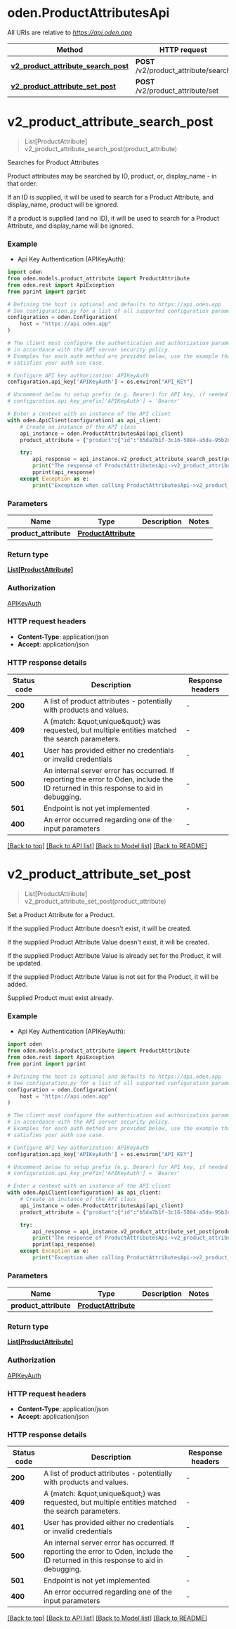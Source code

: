 # oden.ProductAttributesApi

All URIs are relative to *https://api.oden.app*

Method | HTTP request | Description
------------- | ------------- | -------------
[**v2_product_attribute_search_post**](ProductAttributesApi.md#v2_product_attribute_search_post) | **POST** /v2/product_attribute/search | 
[**v2_product_attribute_set_post**](ProductAttributesApi.md#v2_product_attribute_set_post) | **POST** /v2/product_attribute/set | 


# **v2_product_attribute_search_post**
> List[ProductAttribute] v2_product_attribute_search_post(product_attribute)

Searches for Product Attributes

Product attributes may be searched by ID, product, or, display_name - in that order.

If an ID is supplied, it will be used to search for a Product Attribute, and display_name, product will be ignored.

If a product is supplied (and no ID), it will be used to search for a Product Attribute, and display_name will be ignored.


### Example

* Api Key Authentication (APIKeyAuth):

```python
import oden
from oden.models.product_attribute import ProductAttribute
from oden.rest import ApiException
from pprint import pprint

# Defining the host is optional and defaults to https://api.oden.app
# See configuration.py for a list of all supported configuration parameters.
configuration = oden.Configuration(
    host = "https://api.oden.app"
)

# The client must configure the authentication and authorization parameters
# in accordance with the API server security policy.
# Examples for each auth method are provided below, use the example that
# satisfies your auth use case.

# Configure API key authorization: APIKeyAuth
configuration.api_key['APIKeyAuth'] = os.environ["API_KEY"]

# Uncomment below to setup prefix (e.g. Bearer) for API key, if needed
# configuration.api_key_prefix['APIKeyAuth'] = 'Bearer'

# Enter a context with an instance of the API client
with oden.ApiClient(configuration) as api_client:
    # Create an instance of the API class
    api_instance = oden.ProductAttributesApi(api_client)
    product_attribute = {"product":{"id":"b5da7b1f-3c16-5084-a5da-95b2eba5a4db"}} # ProductAttribute | 

    try:
        api_response = api_instance.v2_product_attribute_search_post(product_attribute)
        print("The response of ProductAttributesApi->v2_product_attribute_search_post:\n")
        pprint(api_response)
    except Exception as e:
        print("Exception when calling ProductAttributesApi->v2_product_attribute_search_post: %s\n" % e)
```



### Parameters


Name | Type | Description  | Notes
------------- | ------------- | ------------- | -------------
 **product_attribute** | [**ProductAttribute**](ProductAttribute.md)|  | 

### Return type

[**List[ProductAttribute]**](ProductAttribute.md)

### Authorization

[APIKeyAuth](../README.md#APIKeyAuth)

### HTTP request headers

 - **Content-Type**: application/json
 - **Accept**: application/json

### HTTP response details

| Status code | Description | Response headers |
|-------------|-------------|------------------|
**200** | A list of product attributes - potentially with products and values. |  -  |
**409** | A {match: \&quot;unique\&quot;} was requested, but multiple entities matched the search parameters.  |  -  |
**401** | User has provided either no credentials or invalid credentials |  -  |
**500** | An internal server error has occurred. If reporting the error to Oden, include the ID returned in this response to aid in debugging.  |  -  |
**501** | Endpoint is not yet implemented |  -  |
**400** | An error occurred regarding one of the input parameters |  -  |

[[Back to top]](#) [[Back to API list]](../README.md#documentation-for-api-endpoints) [[Back to Model list]](../README.md#documentation-for-models) [[Back to README]](../README.md)

# **v2_product_attribute_set_post**
> List[ProductAttribute] v2_product_attribute_set_post(product_attribute)

Set a Product Attribute for a Product.

If the supplied Product Attribute doesn't exist, it will be created.

If the supplied Product Attribute Value doesn't exist, it will be created.

If the supplied Product Attribute Value is already set for the Product, it will be updated.

If the supplied Product Attribute Value is not set for the Product, it will be added.

Supplied Product must exist already.


### Example

* Api Key Authentication (APIKeyAuth):

```python
import oden
from oden.models.product_attribute import ProductAttribute
from oden.rest import ApiException
from pprint import pprint

# Defining the host is optional and defaults to https://api.oden.app
# See configuration.py for a list of all supported configuration parameters.
configuration = oden.Configuration(
    host = "https://api.oden.app"
)

# The client must configure the authentication and authorization parameters
# in accordance with the API server security policy.
# Examples for each auth method are provided below, use the example that
# satisfies your auth use case.

# Configure API key authorization: APIKeyAuth
configuration.api_key['APIKeyAuth'] = os.environ["API_KEY"]

# Uncomment below to setup prefix (e.g. Bearer) for API key, if needed
# configuration.api_key_prefix['APIKeyAuth'] = 'Bearer'

# Enter a context with an instance of the API client
with oden.ApiClient(configuration) as api_client:
    # Create an instance of the API class
    api_instance = oden.ProductAttributesApi(api_client)
    product_attribute = {"product":{"id":"b5da7b1f-3c16-5084-a5da-95b2eba5a4db"},"display_name":"Cable Color","name":"cable_color","value":"Red"} # ProductAttribute | 

    try:
        api_response = api_instance.v2_product_attribute_set_post(product_attribute)
        print("The response of ProductAttributesApi->v2_product_attribute_set_post:\n")
        pprint(api_response)
    except Exception as e:
        print("Exception when calling ProductAttributesApi->v2_product_attribute_set_post: %s\n" % e)
```



### Parameters


Name | Type | Description  | Notes
------------- | ------------- | ------------- | -------------
 **product_attribute** | [**ProductAttribute**](ProductAttribute.md)|  | 

### Return type

[**List[ProductAttribute]**](ProductAttribute.md)

### Authorization

[APIKeyAuth](../README.md#APIKeyAuth)

### HTTP request headers

 - **Content-Type**: application/json
 - **Accept**: application/json

### HTTP response details

| Status code | Description | Response headers |
|-------------|-------------|------------------|
**200** | A list of product attributes - potentially with products and values. |  -  |
**409** | A {match: \&quot;unique\&quot;} was requested, but multiple entities matched the search parameters.  |  -  |
**401** | User has provided either no credentials or invalid credentials |  -  |
**500** | An internal server error has occurred. If reporting the error to Oden, include the ID returned in this response to aid in debugging.  |  -  |
**501** | Endpoint is not yet implemented |  -  |
**400** | An error occurred regarding one of the input parameters |  -  |

[[Back to top]](#) [[Back to API list]](../README.md#documentation-for-api-endpoints) [[Back to Model list]](../README.md#documentation-for-models) [[Back to README]](../README.md)

